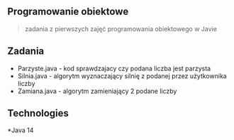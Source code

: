 ## Programowanie obiektowe
>zadania z pierwszych zajęć programowania obiektowego w Javie

## Zadania
* Parzyste.java - kod sprawdzajacy czy podana liczba jest parzysta
* Silnia.java - algorytm wyznaczający silnię z podanej przez użytkownika liczby
* Zamiana.java - algorytm zamieniający 2 podane liczby

## Technologies
*Java 14
